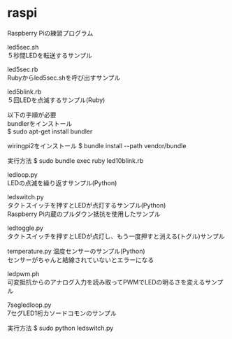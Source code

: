 # raspi
Raspberry Piの練習プログラム

led5sec.sh  
５秒間LEDを転送するサンプル

led5sec.rb  
Rubyからled5sec.shを呼び出すサンプル

led5blink.rb  
５回LEDを点滅するサンプル(Ruby)

  以下の手順が必要  
  bundlerをインストール  
  $ sudo apt-get install bundler

  wiringpi2をインストール
  $ bundle install --path vendor/bundle

  実行方法
  $ sudo bundle exec ruby led10blink.rb


ledloop.py  
LEDの点滅を繰り返すサンプル(Python)

ledswitch.py  
タクトスイッチを押すとLEDが点灯するサンプル(Python)  
Raspberry Pi内蔵のプルダウン抵抗を使用したサンプル  

ledtoggle.py  
タクトスイッチを押すとLEDが点灯し、もう一度押すと消える(トグル)サンプル  

temperature.py
温度センサーのサンプル(Python)  
センサーがちゃんと結線されていないとエラーになる  

ledpwm.ph  
可変抵抗からのアナログ入力を読み取ってPWMでLEDの明るさを変えるサンプル 

7segledloop.py  
7セグLED1桁カソードコモンのサンプル  


  実行方法
  $ sudo python ledswitch.py

